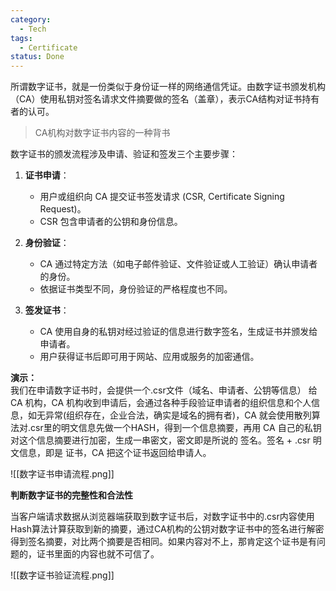 ```yaml
---
category:
  - Tech
tags:
  - Certificate
status: Done
---
```




所谓数字证书，就是一份类似于身份证一样的网络通信凭证。由数字证书颁发机构（CA）使用私钥对签名请求文件摘要做的签名（盖章），表示CA结构对证书持有者的认可。

> CA机构对数字证书内容的一种背书

数字证书的颁发流程涉及申请、验证和签发三个主要步骤：

1. **证书申请**：

      - 用户或组织向 CA 提交证书签发请求 (CSR, Certificate Signing Request)。
      - CSR 包含申请者的公钥和身份信息。

2. **身份验证**：

      - CA 通过特定方法（如电子邮件验证、文件验证或人工验证）确认申请者的身份。
      - 依据证书类型不同，身份验证的严格程度也不同。

3. **签发证书**：

      - CA 使用自身的私钥对经过验证的信息进行数字签名，生成证书并颁发给申请者。
      - 用户获得证书后即可用于网站、应用或服务的加密通信。

**演示：**  
我们在申请数字证书时，会提供一个.csr文件（域名、申请者、公钥等信息） 给 CA 机构，CA 机构收到申请后，会通过各种手段验证申请者的组织信息和个人信息，如无异常(组织存在，企业合法，确实是域名的拥有者)，CA 就会使用散列算法对.csr里的明文信息先做一个HASH，得到一个信息摘要，再用 CA 自己的私钥对这个信息摘要进行加密，生成一串密文，密文即是所说的 签名。签名 + .csr 明文信息，即是 证书，CA 把这个证书返回给申请人。

![[数字证书申请流程.png]]

**判断数字证书的完整性和合法性**

当客户端请求数据从浏览器端获取到数字证书后，对数字证书中的.csr内容使用Hash算法计算获取到新的摘要，通过CA机构的公钥对数字证书中的签名进行解密得到签名摘要，对比两个摘要是否相同。如果内容对不上，那肯定这个证书是有问题的，证书里面的内容也就不可信了。

![[数字证书验证流程.png]]
